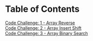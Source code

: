 # Table of Contents

[Code Challenge: 1 - Array Reverse](array-reverse/README.md)  
[Code Challenge: 2 - Array Insert Shift](array-insert-shift/README.md)  
[Code Challenge: 3 - Array Binary Search](array-binary-search/README.md)  
